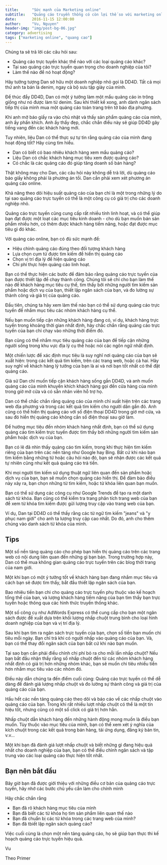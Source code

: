 ```yaml
---
title:      "Sức mạnh của Marketing online"
subtitle:   "Quảng cáo truyền thống có còn lợi thế so với marketing online?"
date:       2016-11-15 12:00:00
author:     "Vu, Nguyen"
header-img: "img/post-bg-06.jpg"
category: advertising
tags: ["marketing online", "quang cao"]
---
```


Chúng ta sẽ trả lời các câu hỏi sau:
  
  - Quảng cáo trực tuyến khác thế nào với các loại quảng cáo khác?
  - Tại sao quảng cáo trực tuyến quan trọng cho doanh nghiệp của tôi?
  - Làm thế nào để nó hoạt động?

Hãy tưởng tượng Dan sở hữu một doanh nghiệp nhỏ gọi là DD4D. Tất cả mọi thứ anh ta bán là denim, ngay cả bộ sưu tập giày của mình.

Để thúc đẩy DD4D, Dan có một ý tưởng làm một mẩu quảng cáo in trông giống như nó được làm từ denim. Sau khi thiết kế xong, anh dành ngân sách tiếp thị của mình mua một quảng cáo toàn trang trên tờ báo địa phương.

Khi anh mở báo giấy ra vào chủ nhật và thấy sản phẩm quảng cáo của mình, anh ấy phấn khích. Anh ấy thấy đẹp, chắc chắn điều này sẽ giúp DD4D gây tiếng vang đến các khách hàng mới.

Tuy nhiên, liệu Dan có thể thực sự tự tin rằng quảng cáo của mình đang hoạt động tốt? Hãy cùng tìm hiểu. 

  - Dan có biết có bao nhiêu khách hàng xem mẩu quảng cáo?
  - Liệu Dan có chắc khách hàng mục tiêu xem được quảng cáo? 
  - Có chắc là các quảng cáo đó giúp tăng doanh số bán hàng?

Thật không may cho Dan, các câu hỏi này không dễ trả lời, dù quảng cáo báo giấy không phải là phương án tồi. Dan cần phải xem xét phương án quảng cáo online. 

Khả năng theo dõi hiệu suất quảng cáo của bạn chỉ là một trong những lý do tại sao quảng cáo trực tuyến có thể là một công cụ có giá trị cho các doanh nghiệp nhỏ.

Quảng cáo trực tuyến cũng cung cấp rất nhiều tính linh hoạt, và có thể giúp bạn đạt được một loạt các mục tiêu kinh doanh - cho dù bạn muốn bán sản phẩm nhiều hơn, có thêm được khách hàng tiềm năng, hoặc đạt được mục tiêu gì đó khác.

Với quảng cáo online, bạn có đủ sức mạnh để:

  - Hiệu chỉnh quảng cáo đúng theo đối tượng khách hàng
  - Lựa chọn cụm từ được tìm kiếm để hiển thị quảng cáo
  - Chọn vị trí địa lý để hiện quảng cáo 
  - Chi phí thực hiện quảng cáo linh hoạt.

Bạn có thể thực hiện các bước để đảm bảo rằng quảng cáo trực tuyến của bạn được thiết lập để chạy thành công. Chúng tôi sẽ chỉ cho bạn làm thế nào để khách hàng mục tiêu cụ thể, tìm thấy bởi những người tìm kiếm sản phẩm hoặc dịch vụ của bạn, thiết lập ngân sách của bạn, và đo lường sự thành công và giá trị của quảng cáo.

Đầu tiên, chúng ta hãy xem làm thế nào bạn có thể sử dụng quảng cáo trực tuyến để nhắm mục tiêu các nhóm khách hàng cụ thể.

Nếu bạn muốn tiếp cận những khách hàng đang có, ví dụ, khách hàng  trực tuyến trong khoảng thời gian nhất định, hãy chắc chắn rằng quảng cáo trực tuyến của bạn chỉ chạy vào những thời điểm đó.

Bạn cũng có thể nhắm mục tiêu quảng cáo của bạn để tiếp cận những người sống trong khu vực địa lý cụ thể hoặc nói các ngôn ngữ nhất định.

Một chiến lược để xác định mục tiêu là suy nghĩ  nơi quảng cáo của bạn sẽ xuất hiện: trong các kết quả tìm kiếm, trên các trang web, hoặc cả hai. Hãy suy nghĩ về khách hàng lý tưởng của bạn là ai và nơi bạn tốt nhất có thể đặt quảng cáo. 

Giả sử Dan chỉ muốn tiếp cận khách hàng sống gần DD4D, và anh muốn quảng cáo của mình khuyến khích khách hàng gọi đến cửa hàng của mình trong giờ mở cửa và có sẵn nhân viên hỗ trợ họ.

Dan có thể chắc chắn rằng quảng cáo của mình chỉ xuất hiện trên các trang web địa phương và trong các kết quả tìm kiếm cho người dân gần đó. Anh  cũng có thể hiển thị quảng cáo với số điện thoại DD4D trong giờ mở cửa, và sau đó hiển thị quảng cáo không cần số điện thoại sau giờ làm.

Để hướng mục tiêu đến nhóm khách hàng nhất định, bạn có thể sử dụng quảng cáo tìm kiếm trực tuyến được tìm thấy bởi những người tìm kiếm sản phẩm hoặc dịch vụ của bạn.

Bạn có lẽ đã nhìn thấy quảng cáo tìm kiếm, trong khi thực hiện tìm kiếm riêng của bạn trên các nền tảng như Google hay Bing. Bất cứ khi nào bạn tìm kiếm bằng những từ hoặc câu hỏi nào đó, bạn sẽ nhận được các kết quả tự nhiên cũng như kết quả quảng cáo trả tiền.

Khi mọi người tìm kiếm sử dụng thuật ngữ liên quan đến sản phẩm hoặc dịch vụ của bạn, bạn sẽ muốn chọn quảng cáo hiển thị. Để đảm bảo điều này xảy ra, bạn chọn những từ tìm kiếm, hoặc từ khóa liên quan bạn muốn.

Bạn có thể sử dụng các công cụ như Google Trends để tạo ra một danh sách từ khóa. Bạn cũng có thể kiểm tra trang phân tích trang web của bạn để xem từ khóa tìm kiếm được gửi lượng truy cập vào trang web của bạn.

Ví dụ, Dan tại DD4D có thể thấy rằng các từ ngữ tìm kiếm "jeans" và "y phục nam giới" cho anh ta lượng truy cập cao nhất. Do đó, anh cho thêm chúng vào danh sách từ khóa của mình. 

## Tips

Một số nền tảng quảng cáo cho phép bạn hiển thị quảng cáo trên các trang web có nội dung liên quan đến những gì bạn bán. Trong trường hợp này, Dan có thể mua không gian quảng cáo trực tuyến trên các blog thời trang của nam giới.

Một khi bạn có một ý tưởng tốt về khách hàng bạn đang nhắm mục tiêu và cách bạn sẽ được tìm thấy, bắt đầu thiết lập ngân sách của bạn. 

Bao nhiêu tiền bạn chi cho quảng cáo trực tuyến phụ thuộc vào kế hoạch tổng thể của bạn, và lượng khách hàng tiềm năng của bạn tìm thấy bạn trực tuyến hoặc thông qua các hình thức truyền thống khác.

Một số công cụ như AdWords Express có thể cung cấp cho bạn một ngân sách được đề xuất dựa trên khối lượng nhấp chuột trung bình cho loại hình doanh nghiệp của bạn và vị trí địa lý.

Sau khi bạn tìm ra ngân sách trực tuyến của bạn, chọn số tiền bạn muốn chi tiêu mỗi ngày. Bạn chỉ trả khi có người nhấp vào quảng cáo của bạn. Và, bạn có thể thay đổi ngân sách của bạn bất cứ khi nào bạn muốn.

Tại sao bạn cần phải điều chỉnh chi phí bỏ ra cho mỗi lần nhấp chuột? Nếu bạn bắt đầu nhận thấy rằng số nhấp chuột đến từ các nhóm khách hàng nhất định có giá trị hơn những nhóm khác, bạn sẽ muốn chi tiêu nhiều tiền hơn nhắm mục tiêu vào các nhóm đó.

Điều này dẫn chúng ta đến điểm cuối cùng: Quảng cáo trực tuyến có thể dễ dàng để đánh giá lượng nhấp chuột và đo lường sự thành công và giá trị của quảng cáo của bạn.

Hầu hết các nền tảng quảng cáo theo dõi và báo cáo về các nhấp chuột vào quảng cáo của bạn. Trong khi rất nhiều lượt nhấp chuột có thể là một tín hiệu tốt, nhưng cũng có một số click có giá trị hơn hẳn.

Nhấp chuột dẫn khách hàng đến những hành động mong muốn là điều bạn muốn. Tùy thuộc vào mục tiêu của mình, bạn có thể xem xét ý nghĩa của kích chuột trong các kết quả trong bán hàng, tải ứng dụng, đăng ký bản tin, v.v...

Một khi bạn đã đánh giá lượt nhấp chuột và biết những gì đang hiệu quả nhất cho doanh nghiệp của bạn, bạn có thể điều chỉnh ngân sách và tập trung vào các loại quảng cáo thực hiện tốt nhất.   

## Bạn nên bắt đầu 

Bây giờ bạn đã được giới thiệu với những điều cơ bản của quảng cáo trực tuyến, hãy nhớ các bước chủ yếu cần làm cho chính mình

Hãy chắc chắn rằng 

  - Bạn đã rõ khách hàng mục tiêu của mình 
  - Bạn đã biết các từ khóa họ tìm sản phẩm liên quan thế nào
  - Bạn đã chuẩn bị các từ khóa trong các trang web của mình?
  - Bạn đã tbiết lập ngân sách quảng cáo?

Việc cuối cùng là chọn một nền tảng quảng cáo, họ sẽ giúp bạn thực thi kế hoạch quảng cáo trực tuyến hiệu quả.
 
Vu

Theo Primer